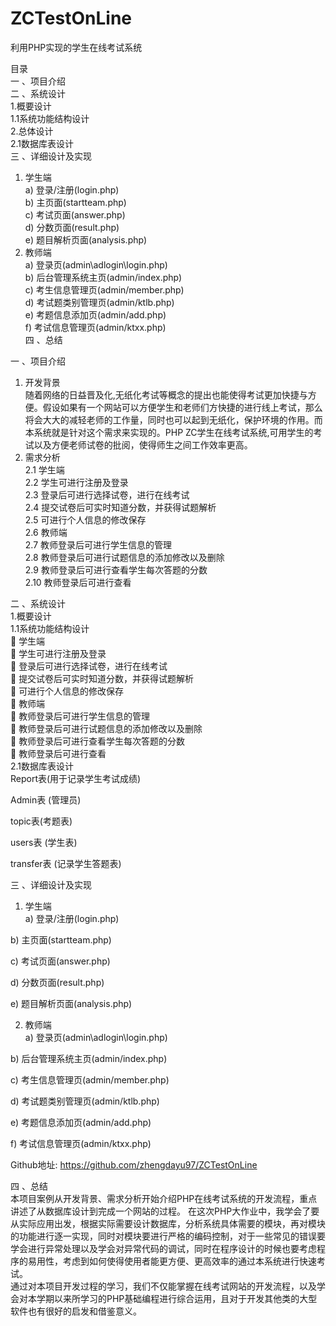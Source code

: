 # ZCTestOnLine
利用PHP实现的学生在线考试系统

目录  
一 、项目介绍  
二 、系统设计  
1.概要设计  
1.1系统功能结构设计  
2.总体设计  
2.1数据库表设计  
三 、详细设计及实现  
1.	学生端  
a)	登录/注册(login.php)  
b)	主页面(startteam.php)  
c)	考试页面(answer.php)  
d)	分数页面(result.php)  
e)	题目解析页面(analysis.php)  
2.	教师端  
a)	登录页(admin\adlogin\login.php)  
b)	后台管理系统主页(admin/index.php)  
c)	考生信息管理页(admin/member.php)  
d)	考试题类别管理页(admin/ktlb.php)  
e)	考题信息添加页(admin/add.php)  
f)	考试信息管理页(admin/ktxx.php)  
四 、总结  
 
一 、项目介绍  
1.	开发背景  
随着网络的日益晋及化,无纸化考试等概念的提出也能使得考试更加快捷与方便。假设如果有一个网站可以方便学生和老师们方快捷的进行线上考试，那么将会大大的减轻老师的工作量，同时也可以起到无纸化，保护环境的作用。而本系统就是针对这个需求来实现的。PHP ZC学生在线考试系统,可用学生的考试以及方便老师试卷的批阅，使得师生之间工作效率更高。
2.	需求分析  
2.1	学生端  
2.2	学生可进行注册及登录  
2.3	登录后可进行选择试卷，进行在线考试  
2.4	提交试卷后可实时知道分数，并获得试题解析  
2.5	可进行个人信息的修改保存  
2.6	教师端  
2.7	教师登录后可进行学生信息的管理  
2.8	教师登录后可进行试题信息的添加修改以及删除  
2.9	教师登录后可进行查看学生每次答题的分数  
2.10	教师登录后可进行查看  

二 、系统设计  
1.概要设计  
1.1系统功能结构设计  
	学生端  
	学生可进行注册及登录  
	登录后可进行选择试卷，进行在线考试  
	提交试卷后可实时知道分数，并获得试题解析  
	可进行个人信息的修改保存  
	教师端  
	教师登录后可进行学生信息的管理  
	教师登录后可进行试题信息的添加修改以及删除  
	教师登录后可进行查看学生每次答题的分数  
	教师登录后可进行查看  
 2.1数据库表设计  
Report表(用于记录学生考试成绩)  
 
Admin表 (管理员)  
 
topic表(考题表)  
 
users表 (学生表)  
 
transfer表 (记录学生答题表)  
 

三 、详细设计及实现  
1.	学生端  
a)	登录/注册(login.php)  
 
b)	主页面(startteam.php)  
 
c)	考试页面(answer.php)  
 
d)	分数页面(result.php)  
 
e)	题目解析页面(analysis.php)  
 
2.	教师端  
a)	登录页(admin\adlogin\login.php)  
 
b)	后台管理系统主页(admin/index.php)  
 
c)	考生信息管理页(admin/member.php)  
 
d)	考试题类别管理页(admin/ktlb.php)  
 
e)	考题信息添加页(admin/add.php)  
 
f)	考试信息管理页(admin/ktxx.php)  
 
Github地址: https://github.com/zhengdayu97/ZCTestOnLine  

四 、总结  
本项目案例从开发背景、需求分析开始介绍PHP在线考试系统的开发流程，重点讲述了从数据库设计到完成一个网站的过程。
在这次PHP大作业中，我学会了要从实际应用出发，根据实际需要设计数据库，分析系统具体需要的模块，再对模块的功能进行逐一实现，同时对模块要进行严格的编码控制，对于一些常见的错误要学会进行异常处理以及学会对异常代码的调试，同时在程序设计的时候也要考虑程序的易用性，考虑到如何使得使用者能更方便、更高效率的通过本系统进行快速考试。  
通过对本项目开发过程的学习，我们不仅能掌握在线考试网站的开发流程，以及学会对本学期以来所学习的PHP基础编程进行综合运用，且对于开发其他类的大型软件也有很好的启发和借鉴意义。

